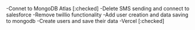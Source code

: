 -Connet to MongoDB Atlas [:checked]
-Delete SMS sending and connect to salesforce
-Remove twillio functionality
-Add user creation and data saving to mongodb
-Create users and save their data
-Vercel [:checked]